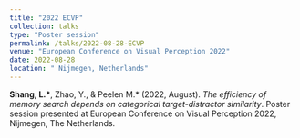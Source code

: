 ```yaml
---
title: "2022 ECVP"
collection: talks
type: "Poster session"
permalink: /talks/2022-08-28-ECVP
venue: "European Conference on Visual Perception 2022"
date: 2022-08-28
location: " Nijmegen, Netherlands"
---
```


**Shang, L.\***, Zhao, Y., & Peelen M.\* (2022, August). *The efficiency of memory search depends on categorical target-distractor similarity*. Poster session presented at European Conference on Visual Perception 2022, Nijmegen, The Netherlands.
